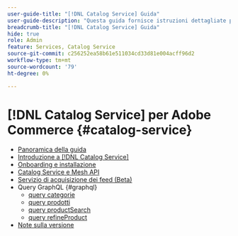 ```yaml
---
user-guide-title: "[!DNL Catalog Service] Guida"
user-guide-description: "Questa guida fornisce istruzioni dettagliate per l’utilizzo di [!DNL Catalog Service] per Adobe Commerce."
breadcrumb-title: "[!DNL Catalog Service] Guida"
hide: true
role: Admin
feature: Services, Catalog Service
source-git-commit: c256252ea58b61e511034cd33d81e004acff96d2
workflow-type: tm+mt
source-wordcount: '79'
ht-degree: 0%

---
```


# [!DNL Catalog Service] per Adobe Commerce {#catalog-service}

- [Panoramica della guida](guide-overview.md)
- [Introduzione a [!DNL Catalog Service]](overview.md)
- [Onboarding e installazione](installation.md)
- [Catalog Service e Mesh API](mesh.md)
- [Servizio di acquisizione dei feed (Beta)](feed-ingestion.md)
- Query GraphQL {#graphql}
   - [query categorie](https://developer.adobe.com/commerce/webapi/graphql/schema/catalog-service/queries/categories/)
   - [query prodotti](https://developer.adobe.com/commerce/webapi/graphql/schema/catalog-service/queries/products/)
   - [query productSearch](https://developer.adobe.com/commerce/webapi/graphql/schema/catalog-service/queries/product-search/)
   - [query refineProduct](https://developer.adobe.com/commerce/webapi/graphql/schema/catalog-service/queries/refine-product/)
- [Note sulla versione](release-notes.md)
